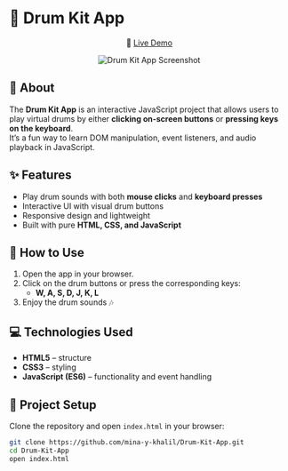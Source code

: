 # 🥁 Drum Kit App

 <p align="center">
   🔗 <a href="https://mina-y-khalil.github.io/Drum-Kit-App/" target="_blank">Live Demo</a>
 </p>
 
 <p align="center">
   <img src="https://redeem-innovations.com/wp-content/uploads/2025/09/drum-kit-app.png" alt="Drum Kit App Screenshot" />
 </p>

## 📖 About

The **Drum Kit App** is an interactive JavaScript project that allows users to play virtual drums by either **clicking on-screen buttons** or **pressing keys on the keyboard**.  
It’s a fun way to learn DOM manipulation, event listeners, and audio playback in JavaScript.

## ✨ Features

- Play drum sounds with both **mouse clicks** and **keyboard presses**
- Interactive UI with visual drum buttons
- Responsive design and lightweight
- Built with pure **HTML, CSS, and JavaScript**

## 🚀 How to Use

1. Open the app in your browser.
2. Click on the drum buttons or press the corresponding keys:
   - **W, A, S, D, J, K, L**
3. Enjoy the drum sounds 🎶

## 💻 Technologies Used

- **HTML5** – structure
- **CSS3** – styling
- **JavaScript (ES6)** – functionality and event handling

## 📂 Project Setup

Clone the repository and open `index.html` in your browser:

```bash
git clone https://github.com/mina-y-khalil/Drum-Kit-App.git
cd Drum-Kit-App
open index.html
```
